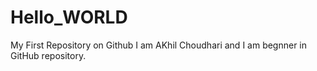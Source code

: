 # Hello_WORLD
My First Repository on Github
I am AKhil Choudhari and I am begnner in GitHub repository.
